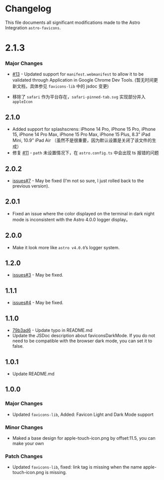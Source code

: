 # Changelog

This file documents all significant modifications made to the Astro Integration `astro-favicons`.

# 2.1.3

### Major Changes

 - [#13](https://github.com/ACP-CODE/astro-favicons/issues/13) - Updated support for `manifest.webmanifest` to allow it to be validated through Application in Google Chrome Dev Tools. (暂无时间更新文档，具体参见 `favicons-lib` 中的 jsdoc 变更)


 - 移除了 `safari` 作为平台存在，`safari-pinned-tab.svg` 实现部分并入 `appleIcon`

## 2.1.0

- Added support for splashscrens: iPhone 14 Pro, iPhone 15 Pro, iPhone 15, iPhone 14 Pro Max, iPhone 15 Pro Max, iPhone 15 Plus, 8.3” iPad Mini, 10.9” iPad Air （虽然不是很重要，因为默认设置是关闭了该文件的生成）
- 修复 [#11](https://github.com/ACP-CODE/astro-favicons/issues/11) - `path` 未设置情况下，在 `astro.config.ts` 中会出现 ts 报错的问题

## 2.0.2

- [issues#7](https://github.com/ACP-CODE/astro-favicons/issues/7#issue-2036516313) - May be fixed (I'm not so sure, I just rolled back to the previous version).

## 2.0.1

- Fixed an issue where the color displayed on the terminal in dark night mode is inconsistent with the Astro 4.0.0 logger display。

## 2.0.0

- Make it look more like `astro v4.0.0`’s logger system.

## 1.2.0

- [issues#3](https://github.com/ACP-CODE/astro-favicons/issues/3) - May be fixed.

## 1.1.1

- [issues#4](https://github.com/ACP-CODE/astro-favicons/issues/4) - May be fixed.

## 1.1.0

- [79b3ad6](https://github.com/ACP-CODE/astro-favicons/pull/2/commits/79b3ad6ccbfcd6bbda80026d0686adde83ed4035)  - Update typo in README.md
- Update the JSDoc description about faviconsDarkMode. If you do not need to be compatible with the browser dark mode, you can set it to false.

## 1.0.1

- Update README.md

## 1.0.0

### Major Changes

- Updated ``favicons-lib``, Added:  Favicon Light and Dark Mode support

### Minor Changes

- Maked a base design for apple-touch-icon.png by offset:11.5, you can make your own

### Patch Changes

- Updated `favicons-lib`, fixed: link tag is missing when the name apple-touch-icon.png is missing.
